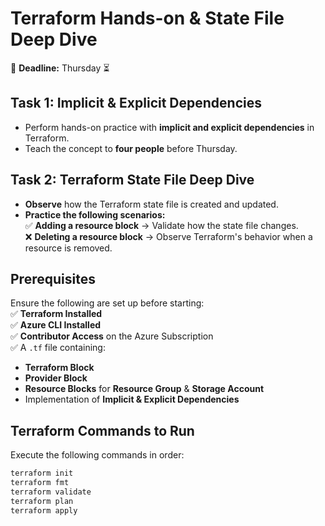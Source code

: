 # **Terraform Hands-on & State File Deep Dive**  
📅 **Deadline:** Thursday ⏳  

## **Task 1: Implicit & Explicit Dependencies**  
- Perform hands-on practice with **implicit and explicit dependencies** in Terraform.  
- Teach the concept to **four people** before Thursday.  

## **Task 2: Terraform State File Deep Dive**  
- **Observe** how the Terraform state file is created and updated.  
- **Practice the following scenarios:**  
  ✅ **Adding a resource block** → Validate how the state file changes.  
  ❌ **Deleting a resource block** → Observe Terraform's behavior when a resource is removed.  

## **Prerequisites**  
Ensure the following are set up before starting:  
✅ **Terraform Installed**  
✅ **Azure CLI Installed**  
✅ **Contributor Access** on the Azure Subscription  
✅ A `.tf` file containing:  
   - **Terraform Block**  
   - **Provider Block**  
   - **Resource Blocks** for **Resource Group** & **Storage Account**  
   - Implementation of **Implicit & Explicit Dependencies**  

## **Terraform Commands to Run**  
Execute the following commands in order:  
```bash
terraform init
terraform fmt
terraform validate
terraform plan
terraform apply
```

